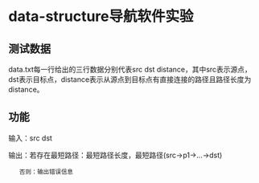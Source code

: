 ﻿# data-structure导航软件实验
## 测试数据
  data.txt每一行给出的三行数据分别代表src dst distance，其中src表示源点，dst表示目标点，distance表示从源点到目标点有直接连接的路径且路径长度为distance。
## 功能
  输入：src dst  
  
  输出：若存在最短路径：最短路径长度，最短路径(src->p1->...->dst)  
  
       否则：输出错误信息
